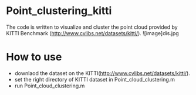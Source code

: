 # Point_clustering_kitti
The code is written to visualize and cluster the point cloud provided by KITTI Benchmark (http://www.cvlibs.net/datasets/kitti/).
![image]dis.jpg

# How to use
- downlaod the dataset on the KITTI(http://www.cvlibs.net/datasets/kitti/).
- set the right directory of KITTI dataset in Point_cloud_clustering.m
- run Point_cloud_clustering.m
